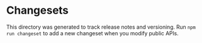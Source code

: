 # Changesets

This directory was generated to track release notes and versioning.
Run `npm run changeset` to add a new changeset when you modify public APIs.
